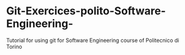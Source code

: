 # Git-Exercices-polito-Software-Engineering-
Tutorial for using git for Software Engineering course of Politecnico di Torino
